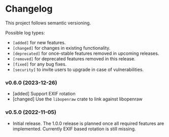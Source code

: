 # Changelog

This project follows semantic versioning.

Possible log types:

- `[added]` for new features.
- `[changed]` for changes in existing functionality.
- `[deprecated]` for once-stable features removed in upcoming releases.
- `[removed]` for deprecated features removed in this release.
- `[fixed]` for any bug fixes.
- `[security]` to invite users to upgrade in case of vulnerabilities.


### v0.6.0 (2023-12-26)

- [added] Support EXIF rotation
- [changed] Use the `libopenraw` crate to link against libopenraw

### v0.5.0 (2022-11-05)

- Initial release. The 1.0.0 release is planned once all required features are
  implemented. Currently EXIF based rotation is still missing.
